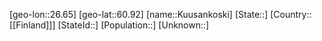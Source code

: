 ﻿---
location: [60.92,26.65]
type: City
tags:
- geo/City


SpocWebEntityId: 31717
isDeleted: false
confidential: public

---
[geo-lon::26.65]
[geo-lat::60.92]
[name::Kuusankoski]
[State::]
[Country::[[Finland]]]
[StateId::]
[Population::]
[Unknown::]

